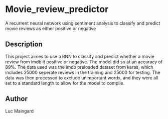 # Movie_review_predictor
A recurrent neural network using sentiment analysis to classify and predict movie reviews as either positive or negative
## Description
This project aimes to use a RNN to classify and predict whether a movie review from imdb it positive or negative. The model did so at an accuracy of 89%. The data used was the imdb preloaded dataset from keras, which includes 25000 seperate reviews in the training and 25000 for testing. The data was then processed to exclude unimportant words, and they were all set to a standard length to allow for the model to compile.

## Author
Luc Maingard
